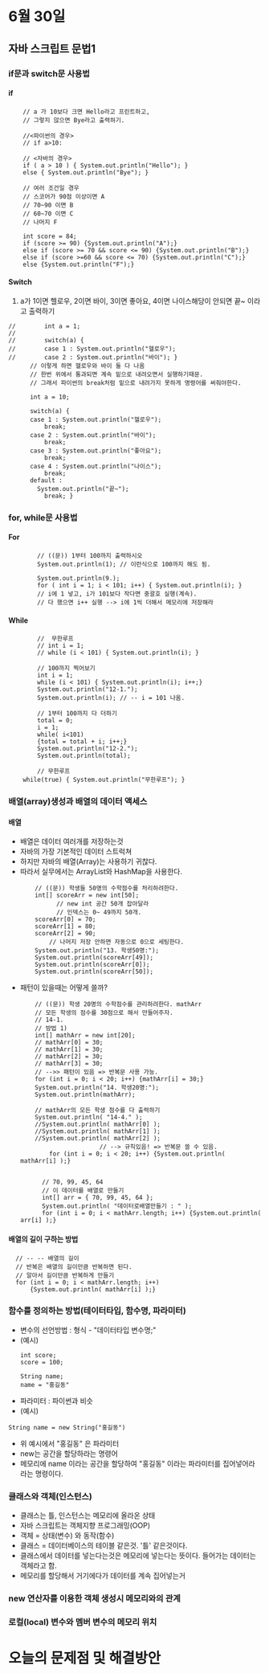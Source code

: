 # 6월 30일

## 자바 스크립트 문법1

### if문과 switch문 사용법
#### if
```
	// a 가 10보다 크면 Hello라고 프린트하고,
	// 그렇지 않으면 Bye라고 출력하기.
		
	//<파이썬의 경우>
	// if a>10:
		
	// <자바의 경우>
	if ( a > 10 ) { System.out.println("Hello"); }
	else { System.out.println("Bye"); }

	// 여러 조건일 경우
	// 스코어가 90점 이상이면 A
	// 70~90 이면 B
	// 60~70 이면 C
	// 나머지 F
		
	int score = 84;
	if (score >= 90) {System.out.println("A");}
	else if (score >= 70 && score <= 90) {System.out.println("B");}
	else if (score >=60 && score <= 70) {System.out.println("C");}
	else {System.out.println("F");}
```
#### Switch

1. a가 1이면 헬로우, 2이면 바이, 3이면 좋아요, 4이면 나이스해당이 안되면 끝~ 이라고 출력하기
  ```
  //		int a = 1;
  //		
  //		switch(a) {
  //		case 1 : System.out.println("헬로우");
  //		case 2 : System.out.println("바이"); }
        // 이렇게 하면 헬로우와 바이 둘 다 나옴
        // 한번 위에서 통과되면 계속 밑으로 내려오면서 실행하기때문.
        // 그래서 파이썬의 break처럼 밑으로 내려가지 못하게 명령어를 써줘야한다.

        int a = 10;
		
        switch(a) {
        case 1 : System.out.println("헬로우");
            break;
        case 2 : System.out.println("바이");
            break;
        case 3 : System.out.println("좋아요");
            break;
        case 4 : System.out.println("나이스");
            break;
        default :
          System.out.println("끝~");
            break; }

  ```

### for, while문 사용법
#### For
```
		// ((문)) 1부터 100까지 출력하시오
		System.out.println(1); // 이런식으로 100까지 해도 됨.
		
		System.out.println(9.);
		for ( int i = 1; i < 101; i++) { System.out.println(i); }
		// i에 1 넣고, i가 101보다 작다면 중괄호 실행(계속).
		// 다 했으면 i++ 실행 --> i에 1씩 더해서 메모리에 저장해라
```

#### While
```
		//  무한루프
		// int i = 1;
		// while (i < 101) { System.out.println(i); }
		
		// 100까지 찍어보기
		int i = 1;
		while (i < 101) { System.out.println(i); i++;}
		System.out.println("12-1.");
		System.out.println(i); // -- i = 101 나옴.
		
		// 1부터 100까지 다 더하기
		total = 0;
		i = 1;
		while( i<101)
		{total = total + i; i++;}
		System.out.println("12-2.");
		System.out.println(total);
		
		// 무한루프
    while(true) { System.out.println("무한루프"); }
```


### 배열(array)생성과 배열의 데이터 액세스
#### 배열
- 배열은 데이터 여러개를 저장하는것
- 자바의 가장 기본적인 데이터 스트럭쳐
- 하지만 자바의 배열(Array)는 사용하기 귀찮다.
- 따라서 실무에서는 ArrayList와 HashMap을 사용한다.
  ```
      // ((문)) 학생들 50명의 수학점수를 처리하려한다.
      int[] scoreArr = new int[50]; 
            // new int 공간 50개 잡아달라
            // 인덱스는 0~ 49까지 50개. 
      scoreArr[0] = 70;
      scoreArr[1] = 80;
      scoreArr[2] = 90;
          // 나머지 저장 안하면 자동으로 0으로 세팅한다.
      System.out.println("13. 학생50명:");
      System.out.println(scoreArr[49]);
      System.out.println(scoreArr[0]);
      System.out.println(scoreArr[50]);

  ```
- 패턴이 있을때는 어떻게 쓸까?
  ```
      // ((문)) 학생 20명의 수학점수를 관리하려한다. mathArr
      // 모든 학생의 점수를 30점으로 해서 만들어주자.
      // 14-1.
      // 방법 1)
      int[] mathArr = new int[20];
      // mathArr[0] = 30;
      // mathArr[1] = 30;
      // mathArr[2] = 30;
      // mathArr[3] = 30;
      // -->> 패턴이 있음 => 반복문 사용 가능.
      for (int i = 0; i < 20; i++) {mathArr[i] = 30;}
      System.out.println("14. 학생20명:");
      System.out.println(mathArr);

      // mathArr의 모든 학생 점수를 다 출력하기
      System.out.println( "14-4." );
      //System.out.println( mathArr[0] );
      //System.out.println( mathArr[1] );
      //System.out.println( mathArr[2] );
						// --> 규칙있음! => 반복문 쓸 수 있음.
		  for (int i = 0; i < 20; i++) {System.out.println( mathArr[i] );}


        // 70, 99, 45, 64
        // 이 데이터를 배열로 만들기
        int[] arr = { 70, 99, 45, 64 };
        System.out.println( "데이터로배열만들기 : " );
        for (int i = 0; i < mathArr.length; i++) {System.out.println( arr[i] );}

  ```

#### 배열의 길이 구하는 방법
```
  // -- -- 배열의 길이
  // 반복은 배열의 길이만큼 반복하면 된다.
  // 알아서 길이만큼 반복하게 만들기
  for (int i = 0; i < mathArr.length; i++) 
      {System.out.println( mathArr[i] );}
```
### 함수를 정의하는 방법(테이터타입, 함수명, 파라미터)
- 변수의 선언방법 : 형식 - "데이터타입 변수명;"
- (예시)
  ```
  int score;
  score = 100;

  String name;
  name = "홍길동"
  ```
- 파라미터 : 파이썬과 비슷
- (예시)
```
String name = new String("홍길동")
```
- 위 예시에서 "홍길동" 은 파라미터
- new는 공간을 할당하라는 명령어
- 메모리에 name 이라는 공간을 할당하여 "홍길동" 이라는 파라미터를 집어넣어라 라는 명령이다.

### 클래스와 객체(인스턴스)
- 클래스는 틀, 인스턴스는 메모리에 올라온 상태
- 자바 스크립트는 객체지향 프로그래밍(OOP)
- 객체 = 상태(변수) 와 동작(함수)
- 클래스 = 데이터베이스의 테이블 같은것. '틀' 같은것이다.
- 클래스에서 데이터를 넣는다는것은 메모리에 넣는다는 뜻이다. 들어가는 데이터는 객체라고 함.
- 메모리를 할당해서 거기에다가 데이터를 계속 집어넣는거

### new 연산자를 이용한 객체 생성시 메모리와의 관계

### 로컬(local) 변수와 멤버 변수의 메모리 위치




# 오늘의 문제점 및 해결방안